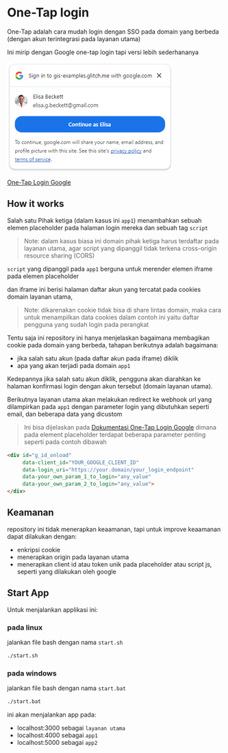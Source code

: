 # One-Tap login

One-Tap adalah cara mudah login dengan SSO pada domain yang berbeda (dengan akun terintegrasi pada layanan utama)

Ini mirip dengan Google one-tap login tapi versi lebih sederhananya

![One-Tap Login Google](/docs/assets/img/one-tap-ui-fedcm.png)

[One-Tap Login Google](https://developers.google.com/identity/gsi/web/guides/display-google-one-tap)

## How it works

Salah satu Pihak ketiga (dalam kasus ini <code>app1</code>) menambahkan sebuah elemen placeholder
pada halaman login mereka dan sebuah tag <code>script</code>

> Note: dalam kasus biasa ini domain pihak ketiga harus terdaftar pada layanan utama, agar script yang dipanggil tidak terkena cross-origin resource sharing (CORS)

<code>script</code> yang dipanggil pada <code>app1</code> berguna untuk merender elemen iframe pada elemen placeholder

dan iframe ini berisi halaman daftar akun yang tercatat pada cookies domain layanan utama, 
> Note: dikarenakan cookie tidak bisa di share lintas domain, maka cara untuk menampilkan data cookies dalam contoh ini yaitu daftar pengguna yang sudah login pada perangkat

Tentu saja ini repository ini hanya menjelaskan bagaimana membagikan cookie pada domain yang berbeda, tahapan berikutnya adalah bagaimana:
- jika salah satu akun (pada daftar akun pada iframe) diklik
- apa yang akan terjadi pada domain ``app1``

Kedepannya jika salah satu akun diklik, pengguna akan diarahkan ke halaman konfirmasi login dengan akun tersebut (domain layanan utama).

Berikutnya layanan utama akan melakukan redirect ke webhook url yang dilampirkan pada ``app1`` dengan parameter login yang dibutuhkan seperti email, dan beberapa data yang dicustom

> Ini bisa dijelaskan pada 
[Dokumentasi One-Tap Login Google](https://developers.google.com/identity/gsi/web/guides/display-google-one-tap) dimana pada element placeholder terdapat beberapa parameter penting seperti pada contoh dibawah

```html
<div id="g_id_onload"
     data-client_id="YOUR_GOOGLE_CLIENT_ID"
     data-login_uri="https://your.domain/your_login_endpoint"
     data-your_own_param_1_to_login="any_value"
     data-your_own_param_2_to_login="any_value">
</div>
```

## Keamanan

repository ini tidak menerapkan keaamanan, tapi untuk improve keaamanan dapat dilakukan dengan:

- enkripsi cookie
- menerapkan origin pada layanan utama
- menerapkan client id atau token unik pada placeholder atau script js, seperti yang dilakukan oleh google

## Start App

Untuk menjalankan applikasi ini:

### pada linux

jalankan file bash dengan nama ``start.sh``

```bash
./start.sh
```

### pada windows

jalankan file bash dengan nama ``start.bat``

```bash
./start.bat
```

ini akan menjalankan app pada:
- localhost:3000 sebagai ``layanan utama``
- localhost:4000 sebagai ``app1``
- localhost:5000 sebagai ``app2``